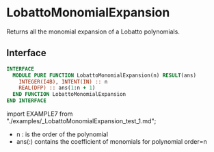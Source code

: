 # LobattoMonomialExpansion

<!-- markdownlint-disable MD041 MD013 MD033 MD012 -->

Returns all the monomial expansion of a Lobatto polynomials.

## Interface

<Tabs>
<TabItem value="interface" label="܀ Interface" default>

```fortran
INTERFACE
  MODULE PURE FUNCTION LobattoMonomialExpansion(n) RESULT(ans)
    INTEGER(I4B), INTENT(IN) :: n
    REAL(DFP) :: ans(1:n + 1)
  END FUNCTION LobattoMonomialExpansion
END INTERFACE
```

</TabItem>

<TabItem value="example" label="️܀ See example">

import EXAMPLE7 from "./examples/_LobattoMonomialExpansion_test_1.md";

<EXAMPLE7 />

</TabItem>

<TabItem value="close" label="↢ ">

</TabItem>
</Tabs>

- n : is the order of the polynomial
- ans(:) contains the coefficient of monomials for polynomial order=n
